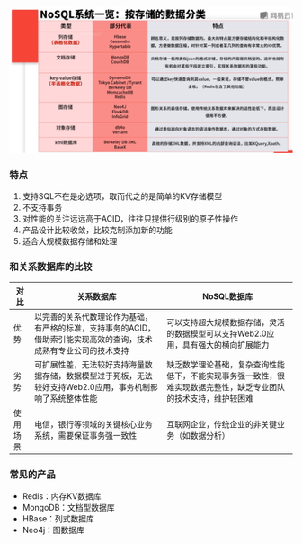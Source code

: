 ![image](https://github.com/Default-loves/picFromInternet/blob/master/NoSQL.png?raw=true)

### 特点
1. 支持SQL不在是必选项，取而代之的是简单的KV存储模型
2. 不支持事务
3. 对性能的关注远远高于ACID，往往只提供行级别的原子性操作
4. 产品设计比较收敛，比较克制添加新的功能
5. 适合大规模数据存储和处理


### 和关系数据库的比较
对比 | 关系数据库 | NoSQL数据库
--- | --- | ---
优势 | 以完善的关系代数理论作为基础，有严格的标准，支持事务的ACID，借助索引能实现高效的查询，技术成熟有专业公司的技术支持 | 可以支持超大规模数据存储，灵活的数据模型可以支持Web2.0应用，具有强大的横向扩展能力
劣势 | 可扩展性差，无法较好支持海量数据存储，数据模型过于死板，无法较好支持Web2.0应用，事务机制影响了系统整体性能 | 缺乏数学理论基础，复杂查询性能低下，不能实现事务强一致性，很难实现数据完整性，缺乏专业团队的技术支持，维护较困难
使用场景 | 电信，银行等领域的关键核心业务系统，需要保证事务强一致性  | 互联网企业，传统企业的非关键业务（如数据分析）


### 常见的产品
- Redis：内存KV数据库
- MongoDB：文档型数据库
- HBase：列式数据库
- Neo4j：图数据库
